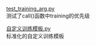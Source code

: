 

[test_training_arg.py](./test_training_arg.py)  
测试了call()函数中training的优先级

[自定义训练模板.py](./自定义训练模板.py)  
标准化的自定义训练模板